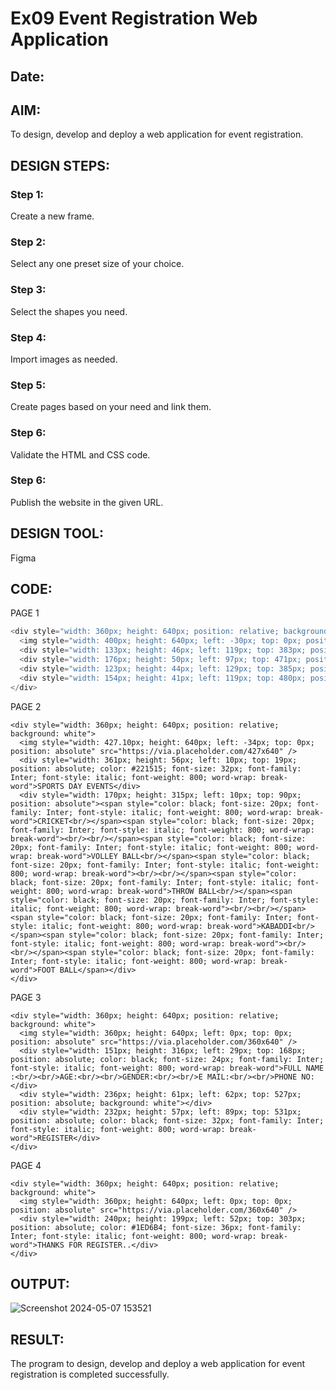 # Ex09 Event Registration Web Application
## Date:

## AIM:
To design, develop and deploy a web application for event registration.

## DESIGN STEPS:

### Step 1:
Create a new frame.

### Step 2:
Select any one preset size of your choice.

### Step 3:
Select the shapes you need.

### Step 4:
Import images as needed.

### Step 5:
Create pages based on your need and link them.

### Step 6:

Validate the HTML and CSS code.

### Step 6:

Publish the website in the given URL.

## DESIGN TOOL:
Figma

## CODE:
PAGE 1 
```c
<div style="width: 360px; height: 640px; position: relative; background: #C937C3">
  <img style="width: 400px; height: 640px; left: -30px; top: 0px; position: absolute" src="https://via.placeholder.com/400x640" />
  <div style="width: 133px; height: 46px; left: 119px; top: 383px; position: absolute; background: #E61E1E"></div>
  <div style="width: 176px; height: 50px; left: 97px; top: 471px; position: absolute; background: #E50707"></div>
  <div style="width: 123px; height: 44px; left: 129px; top: 385px; position: absolute; color: white; font-size: 32px; font-family: Inter; font-style: italic; font-weight: 800; word-wrap: break-word">LOGIN</div>
  <div style="width: 154px; height: 41px; left: 119px; top: 480px; position: absolute; color: white; font-size: 24px; font-family: Inter; font-style: italic; font-weight: 800; word-wrap: break-word">REGISTER</div>
</div>
```
PAGE 2
```
<div style="width: 360px; height: 640px; position: relative; background: white">
  <img style="width: 427.10px; height: 640px; left: -34px; top: 0px; position: absolute" src="https://via.placeholder.com/427x640" />
  <div style="width: 361px; height: 56px; left: 10px; top: 19px; position: absolute; color: #221515; font-size: 32px; font-family: Inter; font-style: italic; font-weight: 800; word-wrap: break-word">SPORTS DAY EVENTS</div>
  <div style="width: 170px; height: 315px; left: 10px; top: 90px; position: absolute"><span style="color: black; font-size: 20px; font-family: Inter; font-style: italic; font-weight: 800; word-wrap: break-word">CRICKET<br/></span><span style="color: black; font-size: 20px; font-family: Inter; font-style: italic; font-weight: 800; word-wrap: break-word"><br/><br/></span><span style="color: black; font-size: 20px; font-family: Inter; font-style: italic; font-weight: 800; word-wrap: break-word">VOLLEY BALL<br/></span><span style="color: black; font-size: 20px; font-family: Inter; font-style: italic; font-weight: 800; word-wrap: break-word"><br/><br/></span><span style="color: black; font-size: 20px; font-family: Inter; font-style: italic; font-weight: 800; word-wrap: break-word">THROW BALL<br/></span><span style="color: black; font-size: 20px; font-family: Inter; font-style: italic; font-weight: 800; word-wrap: break-word"><br/><br/></span><span style="color: black; font-size: 20px; font-family: Inter; font-style: italic; font-weight: 800; word-wrap: break-word">KABADDI<br/></span><span style="color: black; font-size: 20px; font-family: Inter; font-style: italic; font-weight: 800; word-wrap: break-word"><br/><br/></span><span style="color: black; font-size: 20px; font-family: Inter; font-style: italic; font-weight: 800; word-wrap: break-word">FOOT BALL</span></div>
</div>
```
PAGE 3
```
<div style="width: 360px; height: 640px; position: relative; background: white">
  <img style="width: 360px; height: 640px; left: 0px; top: 0px; position: absolute" src="https://via.placeholder.com/360x640" />
  <div style="width: 151px; height: 316px; left: 29px; top: 168px; position: absolute; color: black; font-size: 24px; font-family: Inter; font-style: italic; font-weight: 800; word-wrap: break-word">FULL NAME :<br/><br/>AGE:<br/><br/>GENDER:<br/><br/>E MAIL:<br/><br/>PHONE NO:</div>
  <div style="width: 236px; height: 61px; left: 62px; top: 527px; position: absolute; background: white"></div>
  <div style="width: 232px; height: 57px; left: 89px; top: 531px; position: absolute; color: black; font-size: 32px; font-family: Inter; font-style: italic; font-weight: 800; word-wrap: break-word">REGISTER</div>
</div>
```
PAGE 4
```
<div style="width: 360px; height: 640px; position: relative; background: white">
  <img style="width: 360px; height: 640px; left: 0px; top: 0px; position: absolute" src="https://via.placeholder.com/360x640" />
  <div style="width: 240px; height: 199px; left: 52px; top: 303px; position: absolute; color: #1ED6B4; font-size: 36px; font-family: Inter; font-style: italic; font-weight: 800; word-wrap: break-word">THANKS FOR REGISTER..</div>
</div>
```


## OUTPUT:
![Screenshot 2024-05-07 153521](https://github.com/MUKESHKUMARJP1725/Figma/assets/149852773/dc9a4706-9fc9-4e4c-a8e7-3a44fe1033d6)


## RESULT:
The program to design, develop and deploy a web application for event registration is completed successfully.
